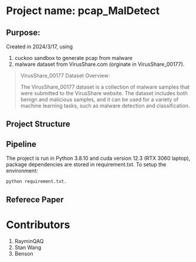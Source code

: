 # Project name: pcap_MalDetect
## Purpose: 
Created in 2024/3/17, using 
  1. cuckoo sandbox to generate pcap from malware
  2. malware dataset from VirusShare.com (orginate in VirusShare_00177).
  > VirusShare_00177 Dataset Overview:
>   
  > The VirusShare_00177 dataset is a collection of malware samples that were submitted to the VirusShare website. The dataset includes both benign and malicious     samples, and it can be used for a variety of machine learning tasks, such as malware detection and classification.

## Project Structure




## Pipeline
The project is run in Python 3.8.10 and cuda version 12.3 (RTX 3060 laptop), package dependencies are stored in requirement.txt.
To setup the environment:
```shell
python requirement.txt.
```

## Referece Paper


# Contributors
1. RayminQAQ
2. Stan Wang
3. Benson
